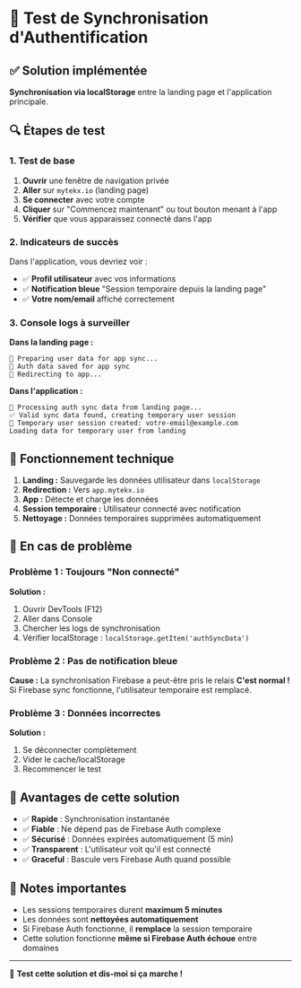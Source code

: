 # 🧪 Test de Synchronisation d'Authentification

## ✅ Solution implémentée
**Synchronisation via localStorage** entre la landing page et l'application principale.

## 🔍 Étapes de test

### 1. Test de base
1. **Ouvrir** une fenêtre de navigation privée
2. **Aller** sur `mytekx.io` (landing page)
3. **Se connecter** avec votre compte
4. **Cliquer** sur "Commencez maintenant" ou tout bouton menant à l'app
5. **Vérifier** que vous apparaissez connecté dans l'app

### 2. Indicateurs de succès
Dans l'application, vous devriez voir :
- ✅ **Profil utilisateur** avec vos informations
- ✅ **Notification bleue** "Session temporaire depuis la landing page"
- ✅ **Votre nom/email** affiché correctement

### 3. Console logs à surveiller

**Dans la landing page :**
```
🔑 Preparing user data for app sync...
💾 Auth data saved for app sync
🚀 Redirecting to app...
```

**Dans l'application :**
```
🔑 Processing auth sync data from landing page...
✅ Valid sync data found, creating temporary user session
🎯 Temporary user session created: votre-email@example.com
Loading data for temporary user from landing
```

## 🔧 Fonctionnement technique

1. **Landing :** Sauvegarde les données utilisateur dans `localStorage`
2. **Redirection :** Vers `app.mytekx.io`  
3. **App :** Détecte et charge les données
4. **Session temporaire :** Utilisateur connecté avec notification
5. **Nettoyage :** Données temporaires supprimées automatiquement

## 🚨 En cas de problème

### Problème 1 : Toujours "Non connecté"
**Solution :**
1. Ouvrir DevTools (F12)
2. Aller dans Console
3. Chercher les logs de synchronisation
4. Vérifier localStorage : `localStorage.getItem('authSyncData')`

### Problème 2 : Pas de notification bleue
**Cause :** La synchronisation Firebase a peut-être pris le relais
**C'est normal !** Si Firebase sync fonctionne, l'utilisateur temporaire est remplacé.

### Problème 3 : Données incorrectes
**Solution :**
1. Se déconnecter complètement
2. Vider le cache/localStorage
3. Recommencer le test

## 🎯 Avantages de cette solution

- ✅ **Rapide** : Synchronisation instantanée
- ✅ **Fiable** : Ne dépend pas de Firebase Auth complexe
- ✅ **Sécurisé** : Données expirées automatiquement (5 min)
- ✅ **Transparent** : L'utilisateur voit qu'il est connecté
- ✅ **Graceful** : Bascule vers Firebase Auth quand possible

## 📝 Notes importantes

- Les sessions temporaires durent **maximum 5 minutes**
- Les données sont **nettoyées automatiquement** 
- Si Firebase Auth fonctionne, il **remplace** la session temporaire
- Cette solution fonctionne **même si Firebase Auth échoue** entre domaines

---
🎉 **Test cette solution et dis-moi si ça marche !** 